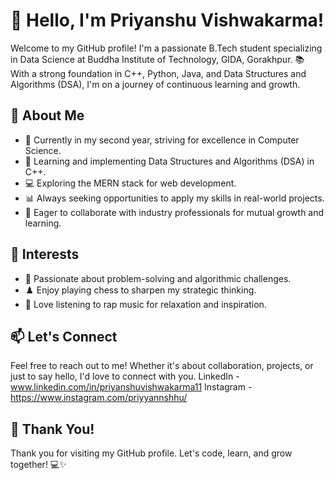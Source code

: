 
# 👋 Hello, I'm Priyanshu Vishwakarma!

Welcome to my GitHub profile! I'm a passionate B.Tech student specializing in Data Science at Buddha Institute of Technology, GIDA, Gorakhpur. 📚 With a strong foundation in C++, Python, Java, and Data Structures and Algorithms (DSA), I'm on a journey of continuous learning and growth.

## 🚀 About Me

- 🔬 Currently in my second year, striving for excellence in Computer Science.
- 🌱 Learning and implementing Data Structures and Algorithms (DSA) in C++.
- 💻 Exploring the MERN stack for web development.
- 📊 Always seeking opportunities to apply my skills in real-world projects.
- 🤝 Eager to collaborate with industry professionals for mutual growth and learning.

## 🎯 Interests

- 🧩 Passionate about problem-solving and algorithmic challenges.
- ♟️ Enjoy playing chess to sharpen my strategic thinking.
- 🎵 Love listening to rap music for relaxation and inspiration.

## 📫 Let's Connect

Feel free to reach out to me! Whether it's about collaboration, projects, or just to say hello, I'd love to connect with you.
LinkedIn - www.linkedin.com/in/priyanshuvishwakarma11
Instagram - https://www.instagram.com/priyyannshhu/

## 🙏 Thank You!

Thank you for visiting my GitHub profile. Let's code, learn, and grow together! 💻✨
